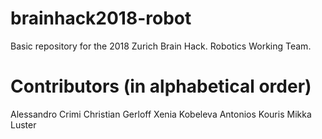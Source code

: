 # brainhack2018-robot

Basic repository for the 2018 Zurich Brain Hack. Robotics Working Team.

# Contributors (in alphabetical order)
Alessandro Crimi
Christian Gerloff
Xenia Kobeleva
Antonios Kouris
Mikka Luster
